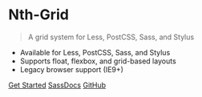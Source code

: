 # Nth-Grid

<!-- > The world's most versatile CSS grid system -->
> A grid system for Less, PostCSS, Sass, and Stylus

- Available for Less, PostCSS, Sass, and Stylus
- Supports float, flexbox, and grid-based layouts
- Legacy browser support (IE9+)

[Get Started](#main)
[SassDocs](/sassdoc ':ignore')
[GitHub](https://github.com/jhildenbiddle/nth-grid)
